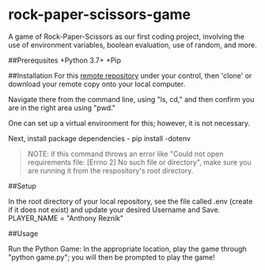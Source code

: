 # rock-paper-scissors-game
A game of Rock-Paper-Scissors as our first coding project, involving the use of environment variables, boolean evaluation, use of random, and more.

##Prerequsites
+Python 3.7+
+Pip

##Installation
For this [remote repository](link) under your control, then 'clone' or download your remote copy onto your local computer.

Navigate there from the command line, using "ls, cd," and then confirm you are in the right area using "pwd."

One can set up a virtual environment for this; however, it is not necessary.

Next, install package dependencies - pip install -dotenv

> NOTE: if this command throws an error like "Could not open requirements file: [Errno 2] No such file or directory", make sure you are running it from the respository's root directory.

##Setup

In the root directory of your local repository, see the file called .env (create if it does not exist) and update your desired Username and Save.
    PLAYER_NAME = "Anthony Reznik"

##Usage

Run the Python Game:
In the appropriate location, play the game through "python game.py"; you will then be prompted to play the game!